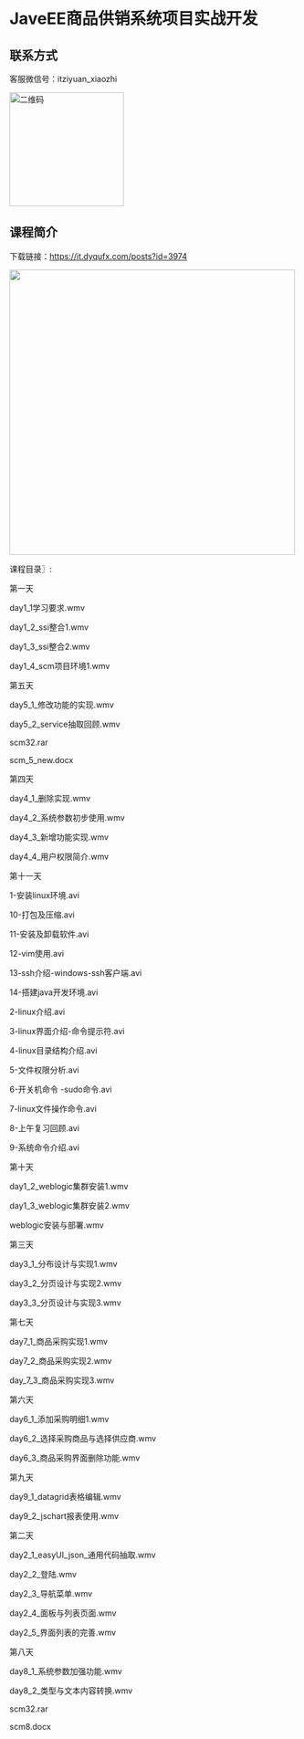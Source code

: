 # JaveEE商品供销系统项目实战开发

## 联系方式

客服微信号：itziyuan_xiaozhi

<img src="https://ziyuanyun.oss-cn-guangzhou.aliyuncs.com/common/20240614073449/666b82192834a.jpg" width="200" height="200" alt="二维码">

## 课程简介

下载链接：https://it.dyqufx.com/posts?id=3974

<img src="https://ziyuanyun.oss-cn-guangzhou.aliyuncs.com/yun/20240515185534/664494a6b45f3.jpg" width="500" alt="">

  课程目录〗:

  第一天

 day1_1学习要求.wmv

 day1_2_ssi整合1.wmv

 day1_3_ssi整合2.wmv

 day1_4_scm项目环境1.wmv

 第五天

 day5_1_修改功能的实现.wmv

 day5_2_service抽取回顾.wmv

 scm32.rar

 scm_5_new.docx

 第四天

 day4_1_删除实现.wmv

 day4_2_系统参数初步使用.wmv

 day4_3_新增功能实现.wmv

 day4_4_用户权限简介.wmv

 第十一天

 1-安装linux环境.avi

 10-打包及压缩.avi

 11-安装及卸载软件.avi

 12-vim使用.avi

 13-ssh介绍-windows-ssh客户端.avi

 14-搭建java开发环境.avi

 2-linux介绍.avi

 3-linux界面介绍-命令提示符.avi

 4-linux目录结构介绍.avi

 5-文件权限分析.avi

 6-开关机命令 -sudo命令.avi

 7-linux文件操作命令.avi

 8-上午复习回顾.avi

 9-系统命令介绍.avi

 第十天

 day1_2_weblogic集群安装1.wmv

 day1_3_weblogic集群安装2.wmv

 weblogic安装与部署.wmv

 第三天

 day3_1_分布设计与实现1.wmv

 day3_2_分页设计与实现2.wmv

 day3_3_分页设计与实现3.wmv

 第七天

 day7_1_商品采购实现1.wmv

 day7_2_商品采购实现2.wmv

 day_7_3_商品采购实现3.wmv

 第六天

 day6_1_添加采购明细1.wmv

 day6_2_选择采购商品与选择供应商.wmv

 day6_3_商品采购界面删除功能.wmv

 第九天

 day9_1_datagrid表格编辑.wmv

 day9_2_jschart报表使用.wmv

 第二天

 day2_1_easyUI_json_通用代码抽取.wmv

 day2_2_登陆.wmv

 day2_3_导航菜单.wmv

 day2_4_面板与列表页面.wmv

 day2_5_界面列表的完善.wmv

 第八天

 day8_1_系统参数加强功能.wmv

 day8_2_类型与文本内容转换.wmv

 scm32.rar

 scm8.docx 

  